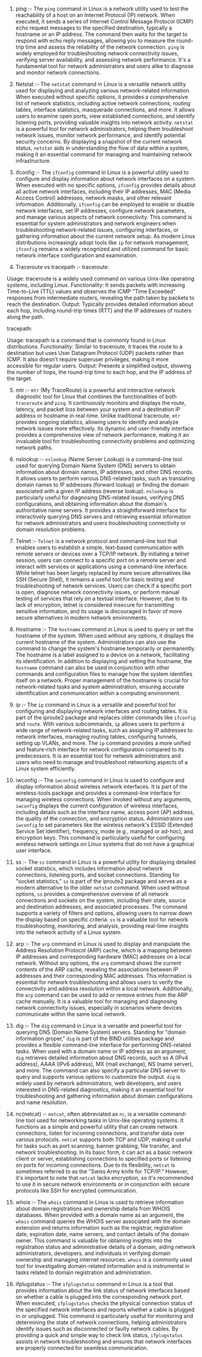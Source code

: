 1. ping :- The `ping` command in Linux is a network utility used to test the reachability of a host on an Internet Protocol (IP) network. When executed, it sends a series of Internet Control Message Protocol (ICMP) echo request messages to the specified destination, typically a hostname or an IP address. The command then waits for the target to respond with echo reply messages, allowing you to measure the round-trip time and assess the reliability of the network connection. `ping` is widely employed for troubleshooting network connectivity issues, verifying server availability, and assessing network performance. It's a fundamental tool for network administrators and users alike to diagnose and monitor network connections.

2. Netstat :- The `netstat` command in Linux is a versatile network utility used for displaying and analyzing various network-related information. When executed without specific options, it provides a comprehensive list of network statistics, including active network connections, routing tables, interface statistics, masquerade connections, and more. It allows users to examine open ports, view established connections, and identify listening ports, providing valuable insights into network activity. `netstat` is a powerful tool for network administrators, helping them troubleshoot network issues, monitor network performance, and identify potential security concerns. By displaying a snapshot of the current network status, `netstat` aids in understanding the flow of data within a system, making it an essential command for managing and maintaining network infrastructure.

3. ifconfig :- The `ifconfig` command in Linux is a powerful utility used to configure and display information about network interfaces on a system. When executed with no specific options, `ifconfig` provides details about all active network interfaces, including their IP addresses, MAC (Media Access Control) addresses, network masks, and other relevant information. Additionally, `ifconfig` can be employed to enable or disable network interfaces, set IP addresses, configure network parameters, and manage various aspects of network connectivity. This command is essential for system administrators and network engineers when troubleshooting network-related issues, configuring interfaces, or gathering information about the current network setup. As modern Linux distributions increasingly adopt tools like `ip` for network management, `ifconfig` remains a widely recognized and utilized command for basic network interface configuration and examination.

4. Traceroute vs tracepath :-
traceroute:

Usage: traceroute is a widely used command on various Unix-like operating systems, including Linux.
Functionality: It sends packets with increasing Time-to-Live (TTL) values and observes the ICMP "Time Exceeded" responses from intermediate routers, revealing the path taken by packets to reach the destination.
Output: Typically provides detailed information about each hop, including round-trip times (RTT) and the IP addresses of routers along the path.

tracepath:

Usage: tracepath is a command that is commonly found in Linux distributions.
Functionality: Similar to traceroute, it traces the route to a destination but uses User Datagram Protocol (UDP) packets rather than ICMP. It also doesn't require superuser privileges, making it more accessible for regular users.
Output: Presents a simplified output, showing the number of hops, the round-trip time to each hop, and the IP address of the target.

5. mtr :- `mtr` (My TraceRoute) is a powerful and interactive network diagnostic tool for Linux that combines the functionalities of both `traceroute` and `ping`. It continuously monitors and displays the route, latency, and packet loss between your system and a destination IP address or hostname in real-time. Unlike traditional traceroute, `mtr` provides ongoing statistics, allowing users to identify and analyze network issues more effectively. Its dynamic and user-friendly interface provides a comprehensive view of network performance, making it an invaluable tool for troubleshooting connectivity problems and optimizing network paths.

6. nslookup :- `nslookup` (Name Server Lookup) is a command-line tool used for querying Domain Name System (DNS) servers to obtain information about domain names, IP addresses, and other DNS records. It allows users to perform various DNS-related tasks, such as translating domain names to IP addresses (forward lookup) or finding the domain associated with a given IP address (reverse lookup). `nslookup` is particularly useful for diagnosing DNS-related issues, verifying DNS configurations, and obtaining information about the domain's authoritative name servers. It provides a straightforward interface for interactively querying DNS servers and retrieving essential information for network administrators and users troubleshooting connectivity or domain resolution problems.

7. Telnet :- `Telnet` is a network protocol and command-line tool that enables users to establish a simple, text-based communication with remote servers or devices over a TCP/IP network. By initiating a telnet session, users can connect to a specific port on a remote server and interact with services or applications using a command-line interface. While telnet has been largely replaced by more secure alternatives like SSH (Secure Shell), it remains a useful tool for basic testing and troubleshooting of network services. Users can check if a specific port is open, diagnose network connectivity issues, or perform manual testing of services that rely on a textual interface. However, due to its lack of encryption, telnet is considered insecure for transmitting sensitive information, and its usage is discouraged in favor of more secure alternatives in modern network environments.

8. Hostname :- The `hostname` command in Linux is used to query or set the hostname of the system. When used without any options, it displays the current hostname of the system. Administrators can also use the command to change the system's hostname temporarily or permanently. The hostname is a label assigned to a device on a network, facilitating its identification. In addition to displaying and setting the hostname, the `hostname` command can also be used in conjunction with other commands and configuration files to manage how the system identifies itself on a network. Proper management of the hostname is crucial for network-related tasks and system administration, ensuring accurate identification and communication within a computing environment.

9. ip  :- The `ip` command in Linux is a versatile and powerful tool for configuring and displaying network interfaces and routing tables. It is part of the iproute2 package and replaces older commands like `ifconfig` and `route`. With various subcommands, `ip` allows users to perform a wide range of network-related tasks, such as assigning IP addresses to network interfaces, managing routing tables, configuring tunnels, setting up VLANs, and more. The `ip` command provides a more unified and feature-rich interface for network configuration compared to its predecessors. It is an essential tool for network administrators and users who need to manage and troubleshoot networking aspects of a Linux system efficiently.

10. iwconfig :- The `iwconfig` command in Linux is used to configure and display information about wireless network interfaces. It is part of the wireless-tools package and provides a command-line interface for managing wireless connections. When invoked without any arguments, `iwconfig` displays the current configuration of wireless interfaces, including details such as the interface name, access point (AP) address, the quality of the connection, and encryption status. Administrators use `iwconfig` to set parameters like the wireless network's ESSID (Extended Service Set Identifier), frequency, mode (e.g., managed or ad-hoc), and encryption keys. This command is particularly useful for configuring wireless network settings on Linux systems that do not have a graphical user interface.

11. ss :- The `ss` command in Linux is a powerful utility for displaying detailed socket statistics, which includes information about network connections, listening ports, and socket connections. Standing for "socket statistics," `ss` is part of the iproute2 package and serves as a modern alternative to the older `netstat` command. When used without options, `ss` provides a comprehensive overview of all network connections and sockets on the system, including their state, source and destination addresses, and associated processes. The command supports a variety of filters and options, allowing users to narrow down the display based on specific criteria. `ss` is a valuable tool for network troubleshooting, monitoring, and analysis, providing real-time insights into the network activity of a Linux system.

12. arp  :- The `arp` command in Linux is used to display and manipulate the Address Resolution Protocol (ARP) cache, which is a mapping between IP addresses and corresponding hardware (MAC) addresses on a local network. Without any options, the `arp` command shows the current contents of the ARP cache, revealing the associations between IP addresses and their corresponding MAC addresses. This information is essential for network troubleshooting and allows users to verify the connectivity and address resolution within a local network. Additionally, the `arp` command can be used to add or remove entries from the ARP cache manually. It is a valuable tool for managing and diagnosing network connectivity issues, especially in scenarios where devices communicate within the same local network.

13. dig :- The `dig` command in Linux is a versatile and powerful tool for querying DNS (Domain Name System) servers. Standing for "domain information groper," `dig` is part of the BIND utilities package and provides a flexible command-line interface for performing DNS-related tasks. When used with a domain name or IP address as an argument, `dig` retrieves detailed information about DNS records, such as A (IPv4 address), AAAA (IPv6 address), MX (mail exchange), NS (name server), and more. The command can also specify a particular DNS server to query and supports various options to customize the output. `dig` is widely used by network administrators, web developers, and users interested in DNS-related diagnostics, making it an essential tool for troubleshooting and gathering information about domain configurations and name resolution.

14. nc(netcat) :- `netcat`, often abbreviated as `nc`, is a versatile command-line tool used for networking tasks in Unix-like operating systems. It functions as a simple and powerful utility that can create network connections, listen for incoming connections, and transfer data over various protocols. `netcat` supports both TCP and UDP, making it useful for tasks such as port scanning, banner grabbing, file transfer, and network troubleshooting. In its basic form, it can act as a basic network client or server, establishing connections to specified ports or listening on ports for incoming connections. Due to its flexibility, `netcat` is sometimes referred to as the "Swiss Army knife for TCP/IP." However, it's important to note that `netcat` lacks encryption, so it's recommended to use it in secure network environments or in conjunction with secure protocols like SSH for encrypted communication.

15. whois :- The `whois` command in Linux is used to retrieve information about domain registrations and ownership details from WHOIS databases. When provided with a domain name as an argument, the `whois` command queries the WHOIS server associated with the domain extension and returns information such as the registrar, registration date, expiration date, name servers, and contact details of the domain owner. This command is valuable for obtaining insights into the registration status and administrative details of a domain, aiding network administrators, developers, and individuals in verifying domain ownership and managing internet resources. `whois` is a commonly used tool for investigating domain-related information and is instrumental in tasks related to domain registration and administration.

16. ifplugstatus :- The `ifplugstatus` command in Linux is a tool that provides information about the link status of network interfaces based on whether a cable is plugged into the corresponding network port. When executed, `ifplugstatus` checks the physical connection status of the specified network interfaces and reports whether a cable is plugged in or unplugged. This command is particularly useful for monitoring and determining the state of network connections, helping administrators identify issues such as disconnected or faulty network cables. By providing a quick and simple way to check link status, `ifplugstatus` assists in network troubleshooting and ensures that network interfaces are properly connected for seamless communication.

